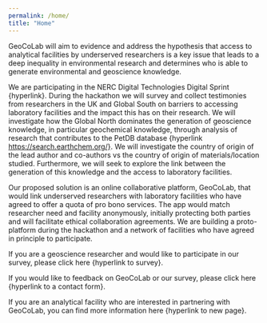 ```yaml
---
permalink: /home/
title: "Home"
---
```


GeoCoLab will aim to evidence and address the hypothesis that access to analytical facilities by underserved researchers is a key issue that leads to a deep inequality in environmental research and determines who is able to generate environmental and geoscience knowledge.

We are participating in the NERC Digital Technologies Digital Sprint {hyperlink}. During the hackathon we will survey and collect testimonies from researchers in the UK and Global South on barriers to accessing laboratory facilities and the impact this has on their research. We will investigate how the Global North dominates the generation of geoscience knowledge, in particular geochemical knowledge, through analysis of research that contributes to the PetDB database {hyperlink https://search.earthchem.org/}. We will investigate the country of origin of the lead author and co-authors vs the country of origin of materials/location studied. Furthermore, we will seek to explore the link between the generation of this knowledge and the access to laboratory facilities. 

Our proposed solution is an online collaborative platform, GeoCoLab, that would link underserved researchers with laboratory facilities who have agreed to offer a quota of pro bono services. The app would match researcher need and facility anonymously, initially protecting both parties and will facilitate ethical collaboration agreements. We are building a proto-platform during the hackathon and a network of facilities who have agreed in principle to participate.

If you are a geoscience researcher and would like to participate in our survey, please click here {hyperlink to survey}.

If you would like to feedback on GeoCoLab or our survey, please click here {hyperlink to a contact form}.

If you are an analytical facility who are interested in partnering with GeoCoLab, you can find more information here {hyperlink to new page}.

